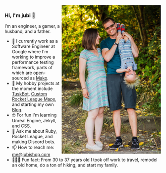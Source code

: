 <img align="right" src="https://github.com/jubishop/jubishop/blob/master/family.jpg" alt="Me and my family" width=320px />

### Hi, I'm jubi 👋

I’m an engineer, a gamer, a husband, and a father.  

- 🤖  I currently work as a Software Engineer at Google where I'm working to improve a performance testing framework, parts of which are open-sourced as [Mako](https://github.com/google/mako).
- 📱  My hobby projects at the moment include [TuskBot](http://jubishop.com/TuskBot/), [Custom Rocket League Maps](https://steamcommunity.com/id/jubishop/myworkshopfiles/), and starting my own [Blog](http://artisanalsoftware.com).
- 🤓  For fun I'm learning Unreal Engine, Jekyll, and CSS.
- 💬  Ask me about Ruby, Rocket League, and making Discord bots.
- 📫  How to reach me: me@jubishop.com
- 🚴🏽‍♀️  Fun fact: From 30 to 37 years old I took off work to travel, remodel an old home, do a ton of hiking, and start my family.

